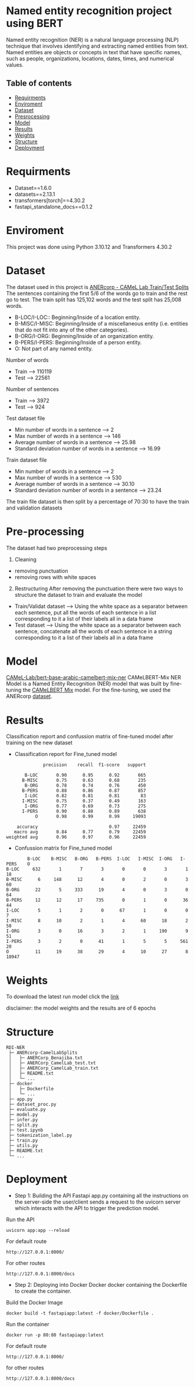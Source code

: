 # Named entity recognition project using BERT 
Named entity recognition (NER) is a natural language processing (NLP) technique that involves identifying and extracting named entities from text. Named entities are objects or concepts in text that have specific names, such as people, organizations, locations, dates, times, and numerical values.

## Table of contents
* [Requirments](#Requirments)
* [Enviroment](#Enviroment)
* [Dataset](#Dataset)
* [Presrocessing](Presrocessing)
* [Model](Model)
* [Results](Results)
* [Weights](Weights)
* [Structure](Structure)
* [Deployment](Deployment)

# Requirments
* Dataset==1.6.0
* datasets==2.13.1
* transformers[torch]==4.30.2
* fastapi_standalone_docs==0.1.2

# Enviroment
This project was done using Python 3.10.12 and Transformers 4.30.2

# Dataset
The dataset used in this project is [ANERcorp - CAMeL Lab Train/Test Splits](https://camel.abudhabi.nyu.edu/anercorp/) 
The sentences containing the first 5/6 of the words go to train and the rest go to test. The train split has 125,102 words and the test split has 25,008 words.

* B-LOC/I-LOC:: Beginning/Inside of a location entity.
* B-MISC/I-MISC: Beginning/Inside of a miscellaneous entity (i.e. entities that do not fit into any of the other categories).
* B-ORG/I-ORG: Beginning/Inside of an organization entity.
* B-PERS/I-PERS: Beginning/Inside of a person entity.
* O: Not part of any named entity.

Number of words
* Train --> 110119
* Test --> 22561

Number of sentences 
* Train --> 3972
* Test --> 924

Test dataset file
* Min number of words in a sentence --> 2
* Max number of words in a sentence --> 146
* Average number of words in a sentence --> 25.98
* Standard deviation number of words in a sentence --> 16.99

Train dataset file
* Min number of words in a sentence --> 2
* Max number of words in a sentence --> 530
* Average number of words in a sentence --> 30.10
* Standard deviation number of words in a sentence --> 23.24

The train file dataset is then split by a percentage of 70:30 to have the train and validation datasets

# Pre-processing
The dataset had two preprocessing steps 

1. Cleaning
* removing punctuation
* removing rows with white spaces

2. Restructuring
After removing the punctuation there were two ways to structure the dataset to train and evaluate the model
* Train/Validat dataset --> Using the white space as a separator between each sentence, put all the words of each sentence in a list corresponding to it a list of their labels all in a data frame
* Test dataset --> Using the white space as a separator between each sentence, concatenate all the words of each sentence in a string corresponding to it a list of their labels all in a data frame


# Model
[CAMeL-Lab/bert-base-arabic-camelbert-mix-ner](https://huggingface.co/CAMeL-Lab/bert-base-arabic-camelbert-mix-ner)
CAMeLBERT-Mix NER Model is a Named Entity Recognition (NER) model that was built by fine-tuning the [CAMeLBERT Mix](https://huggingface.co/CAMeL-Lab/bert-base-arabic-camelbert-mix/) model. For the fine-tuning, we used the ANERcorp [dataset](https://camel.abudhabi.nyu.edu/anercorp/).

# Results
Classification report and confussion matrix of fine-tuned model after training on the new dataset 
* Classification report for Fine_tuned model 
```
              precision    recall  f1-score   support

       B-LOC       0.90      0.95      0.92       665
      B-MISC       0.75      0.63      0.68       235
       B-ORG       0.78      0.74      0.76       450
      B-PERS       0.88      0.86      0.87       857
       I-LOC       0.82      0.81      0.81        83
      I-MISC       0.75      0.37      0.49       163
       I-ORG       0.77      0.69      0.73       275
      I-PERS       0.90      0.88      0.89       638
           O       0.98      0.99      0.99     19093

    accuracy                           0.97     22459
   macro avg       0.84      0.77      0.79     22459
weighted avg       0.96      0.97      0.96     22459

```

* Confussion matrix for Fine_tuned model 
```
	    B-LOC    B-MISC   B-ORG   B-PERS  I-LOC   I-MISC  I-ORG   I-PERS    O
B-LOC     632       1       7       3       0       0       3       1      18  
B-MISC      6     148      12       4       0       2       0       3      60  
B-ORG      22       5     333      19       4       0       3       0      64  
B-PERS     12      12      17     735       0       1       0      36      44  
I-LOC       5       1       2       0      67       1       0       0       7  
I-MISC      8      10       2       1       4      60      18       2      58  
I-ORG       3       0      16       3       2       1     190       9      51  
I-PERS      3       2       0      41       1       5       5     561      20  
O          11      19      38      29       4      10      27       8   18947  
```

# Weights

To download the latest run model click the [link](https://drive.google.com/drive/folders/1Sq352cLfmxkDocm0AuZQ5YYzdHjcRQnL?usp=sharing)

disclaimer: the model weights and the results are of 6 epochs

# Structure

```
RDI-NER
 ├─ ANERcorp-CamelLabSplits
 │   ├─ ANERCorp_Benajiba.txt
 │   ├─ ANERCorp_CamelLab_test.txt    
 │   ├─ ANERCorp_CamelLab_train.txt
 │   ├─ README.txt
 │   └─ ...
 ├─ docker
 │   ├─ Dockerfile
 │   └─ ...
 ├─ app.py
 ├─ dataset_proc.py   
 ├─ evaluate.py
 ├─ model.py
 ├─ infer.py
 ├─ split.py
 ├─ test.ipynb
 ├─ tokenization_label.py
 ├─ train.py
 ├─ utils.py
 ├─ README.txt
 └─ ...
```

# Deployment 
  * Step 1: Building the API
  Fastapi
app.py containing all the instructions on the server-side
the user/client sends a request to the uvicorn server which interacts with the API to trigger the prediction model.  

Run the API
```
uvicorn app:app --reload
```
For default route 
```
http://127.0.0.1:8000/
```
For other routes
```
http://127.0.0.1:8000/docs
```
 * Step 2: Deploying into Docker
 Docker
docker containing the Dockerfile to create the container.

Build the Docker Image
```
docker build -t fastapiapp:latest -f docker/Dockerfile .
```
Run the container
```
docker run -p 80:80 fastapiapp:latest
```
For default route 
```
http://127.0.0.1:8000/
```
for other routes
```
http://127.0.0.1:8000/docs
```

